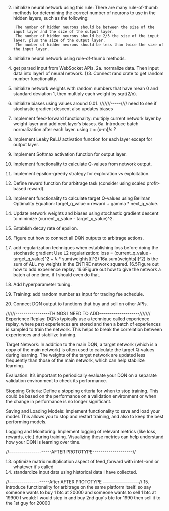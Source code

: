 2. initialize neural network using this rule:
        There are many rule-of-thumb methods for determining the correct number of neurons to use in the hidden layers, such as the following:

        The number of hidden neurons should be between the size of the input layer and the size of the output layer.
        The number of hidden neurons should be 2/3 the size of the input layer, plus the size of the output layer.
        The number of hidden neurons should be less than twice the size of the input layer.

1.  Initialize neural network using rule-of-thumb methods.
2.  get parsed input from WebSocket APIs.
2a. normalize data. Then input data into layer1 of neural network.
{}3.  Connect rand crate to get random number functionality.
4.  Initialize network weights with random numbers that have mean 0 and standard deviation 1, then multiply each weight by sqrt(2/n).
5.  Initialize biases using values around 0.01.             ///////-----////           need to see if stochastic gradient descent also updates biases
6.  Implement feed-forward functionality: multiply current network layer by weight layer and add next layer’s biases.
6a. Introduce batch normalization after each layer. using z = (x-m)/s ?
7.  Implement Leaky ReLU activation function for each layer except for output layer.
8.  Implement Softmax activation function for output layer.
9.  Implement functionality to calculate Q-values from network output.
10. Implement epsilon-greedy strategy for exploration vs exploitation.
11. Define reward function for arbitrage task (consider using scaled profit-based reward).
12. Implement functionality to calculate target Q-values using Bellman Optimality Equation: target_q_value = reward + gamma * next_q_value.
13. Update network weights and biases using stochastic gradient descent to minimize (current_q_value - target_q_value)^2.
14. Establish decay rate of epsilon.
15. Figure out how to connect all DQN outputs to arbitrage actions.
16. add regularization techniques when establishing loss before doing the stochastic gradient Use L2 regularization: loss = (current_q_value - target_q_value)^2 + λ * sum(weights[i]^2)
16a.sum(weights[i]^2) is the sum of ALL my weights in the ENTIRE network squared.
16.5Figure out how to add experience replay. 
16.6Figure out how to give the network a batch at one time, if I should even do that.
17. Add hyperparameter tuning.
18. Training: add random number as input for trading fee schedule.
19. Connect DQN output to functions that buy and sell on other APIs.



//////-----------------THINGS I NEED TO ADD--------------------///////
Experience Replay: DQNs typically use a technique called experience replay, where past experiences are stored and then a batch of experiences is sampled to train the network. This helps to break the correlation between experiences and stabilize training.

Target Network: In addition to the main DQN, a target network (which is a copy of the main network) is often used to calculate the target Q-values during learning. The weights of the target network are updated less frequently than those of the main network, which can help stabilize learning.

Evaluation: It’s important to periodically evaluate your DQN on a separate validation environment to check its performance.

Stopping Criteria: Define a stopping criteria for when to stop training. This could be based on the performance on a validation environment or when the change in performance is no longer significant.

Saving and Loading Models: Implement functionality to save and load your model. This allows you to stop and restart training, and also to keep the best performing models.

Logging and Monitoring: Implement logging of relevant metrics (like loss, rewards, etc.) during training. Visualizing these metrics can help understand how your DQN is learning over time.


//---------------------AFTER PROTOTYPE--------------------//

13. optimize matrix multiplication aspect of feed_forward with intel -xml or whatever it's called
14. standardize input data using historical data I have collected. 




//--------------------After AFTER PROTOTYPE ------------------//
15.     introduce functionality for arbitrage on the same platform itself. 
                so say someone wants to buy 1 btc at 20000
                and someone wants to sell 1 btc at 19900
                    I would:
                        I would step in and buy 2nd guy's btc for 1990
                        then sell it to the 1st guy for 20000